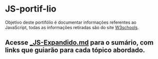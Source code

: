 # JS-portif-lio
Objetivo deste portifólio é documentar informações referentes ao JavaScript, todas as informações retiradas são do site [W3schools](https://www.w3schools.com).

## Acesse [_JS-Expandido.md](_JS-Expandido.md) para o sumário, com links que guiarão para cada tópico abordado.
